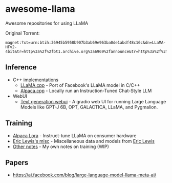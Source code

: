 # awesome-llama
Awesome repositories for using LLaMA

Original Torrent: 
```
magnet:?xt=urn:btih:36945b5958b907b3ab69e963ba0de1abdf48c16c&dn=LLaMA-HFv2-4bit&tr=http%3a%2f%2fbt1.archive.org%3a6969%2fannounce&tr=http%3a%2f%2fbt2.archive.org%3a6969%2fannounce
```

## Inference
- C++ implementations
  - [LLaMA.cpp](https://github.com/ggerganov/llama.cpp) - Port of Facebook's LLaMA model in C/C++
  - [Alpaca.cpp](https://github.com/antimatter15/alpaca.cpp) - Locally run an Instruction-Tuned Chat-Style LLM
- WebUI
  - [Text generation webui](https://github.com/oobabooga/text-generation-webui/) - A gradio web UI for running Large Language Models like GPT-J 6B, OPT, GALACTICA, LLaMA, and Pygmalion.

## Training
- [Alpaca Lora](https://github.com/tloen/alpaca-lora) - Instruct-tune LLaMA on consumer hardware
- [Eric Lewis's misc](https://github.com/acheong08/awesome-llama/blob/main/link_groups/ericlewis.md) - Miscellaneous data and models from [Eric Lewis](https://github.com/ericlewis)
- [Other notes](https://github.com/acheong08/awesome-llama/blob/main/training/tips.md) - My own notes on training (WIP)

## Papers
- https://ai.facebook.com/blog/large-language-model-llama-meta-ai/
